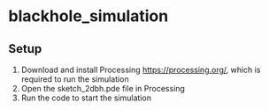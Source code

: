 # blackhole_simulation

## Setup
1. Download and install Processing https://processing.org/, which is required to run the simulation
2. Open the sketch_2dbh.pde file in Processing
3. Run the code to start the simulation
